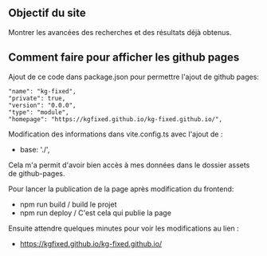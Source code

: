 ## Objectif du site

Montrer les avancées des recherches et des résultats déjà obtenus.

## Comment faire pour afficher les github pages

Ajout de ce code dans package.json pour permettre l'ajout de github pages:

```
"name": "kg-fixed",
"private": true,
"version": "0.0.0",
"type": "module",
"homepage": "https://kgfixed.github.io/kg-fixed.github.io/",
```

Modification des informations dans vite.config.ts avec l'ajout de :

- base: './',

Cela m'a permit d'avoir bien accès à mes données dans le dossier assets de github-pages.

Pour lancer la publication de la page après modification du frontend:

- npm run build / build le projet
- npm run deploy / C'est cela qui publie la page

Ensuite attendre quelques minutes pour voir les modifications au lien :

- https://kgfixed.github.io/kg-fixed.github.io/

